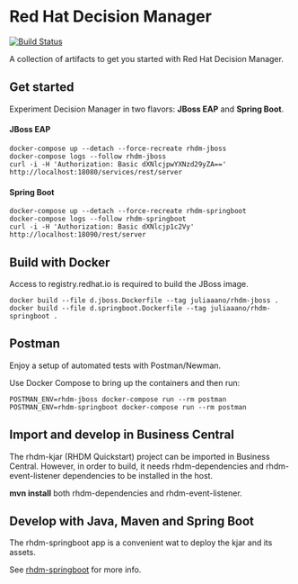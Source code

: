# Red Hat Decision Manager 
[![Build Status](https://travis-ci.org/juliaaano/rhdm-quickstart.svg)](https://travis-ci.org/juliaaano/rhdm-quickstart)

A collection of artifacts to get you started with Red Hat Decision Manager.

## Get started

Experiment Decision Manager in two flavors: **JBoss EAP** and **Spring Boot**.

#### JBoss EAP

```
docker-compose up --detach --force-recreate rhdm-jboss
docker-compose logs --follow rhdm-jboss
curl -i -H 'Authorization: Basic dXNlcjpwYXNzd29yZA==' http://localhost:18080/services/rest/server
```

#### Spring Boot

```
docker-compose up --detach --force-recreate rhdm-springboot
docker-compose logs --follow rhdm-springboot
curl -i -H 'Authorization: Basic dXNlcjp1c2Vy' http://localhost:18090/rest/server
```

## Build with Docker

Access to registry.redhat.io is required to build the JBoss image.

```
docker build --file d.jboss.Dockerfile --tag juliaaano/rhdm-jboss .
docker build --file d.springboot.Dockerfile --tag juliaaano/rhdm-springboot .
```

## Postman

Enjoy a setup of automated tests with Postman/Newman.

Use Docker Compose to bring up the containers and then run:

```
POSTMAN_ENV=rhdm-jboss docker-compose run --rm postman
POSTMAN_ENV=rhdm-springboot docker-compose run --rm postman
```

## Import and develop in Business Central

The rhdm-kjar (RHDM Quickstart) project can be imported in Business Central. However, in order to build, it needs rhdm-dependencies and rhdm-event-listener dependencies to be installed in the host.

**mvn install** both rhdm-dependencies and rhdm-event-listener.

## Develop with Java, Maven and Spring Boot

The rhdm-springboot app is a convenient wat to deploy the kjar and its assets.

See [rhdm-springboot](rhdm-springboot) for more info.
